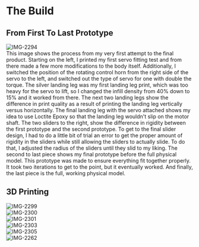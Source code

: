 # The Build 

## From First To Last Prototype
![IMG-2294](https://github.com/Hunter-Rohovit/Rubik-s-Cube-Simulator/assets/105554281/0a9a7287-f027-4f5a-9b19-3c1a4eb2a8d9) <br>
This image shows the process from my very first attempt to the final product. Starting on the left, I printed my first servo fitting test and from there made a few more modifications to the body itself. Additionally, I switched the position of the rotating control horn from the right side of the servo to the left, and switched out the type of servo for one with double the torque. The silver landing leg was my first landing leg print, which was too heavy for the servo to lift, so I changed the infill density from 40% down to 15% and it worked from there. The next two landing legs show the difference in print quality as a result of printing the landing leg vertically versus horizontally. The final landing leg with the servo attached shows my idea to use Loctite Epoxy so that the landing leg wouldn't slip on the motor shaft. The two sliders to the right, show the difference in rigidity between the first prototype and the second prototype. To get to the final slider design, I had to do a little bit of trial an error to get the proper amount of rigidity in the sliders while still allowing the sliders to actually slide. To do that, I adjusted the radius of the sliders until they slid to my liking. The second to last piece shows my final prototype before the full physical model. This prototype was made to ensure everything fit together properly. It took two iterations to get to the point, but it eventually worked. And finally, the last piece is the full, working physical model. <br>
## 3D Printing
![IMG-2299](https://github.com/Hunter-Rohovit/Falcon9-Landing-Legs/assets/105554281/4df806b7-f50f-40ab-8807-6ef3cb786d2e) <br>
![IMG-2300](https://github.com/Hunter-Rohovit/Falcon9-Landing-Legs/assets/105554281/f7cb43dc-c0db-47bf-9d39-5817be13c919) <br>
![IMG-2301](https://github.com/Hunter-Rohovit/Falcon9-Landing-Legs/assets/105554281/e3e14aa9-51d7-49f2-ac86-bd3eb8cc608c) <br>
![IMG-2303](https://github.com/Hunter-Rohovit/Falcon9-Landing-Legs/assets/105554281/1be79196-a66b-4728-9f40-b1d2abb7a63f) <br>
![IMG-2305](https://github.com/Hunter-Rohovit/Falcon9-Landing-Legs/assets/105554281/3c274dc0-717d-40b6-978f-a4e24b3d1922) <br>
![IMG-2262](https://github.com/Hunter-Rohovit/Falcon9-Landing-Legs/assets/105554281/73b70c3d-f961-4fbc-bbb9-2fad8be0145a) <br>
